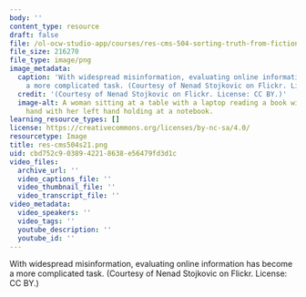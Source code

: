 ```yaml
---
body: ''
content_type: resource
draft: false
file: /ol-ocw-studio-app/courses/res-cms-504-sorting-truth-from-fiction-civic-online-reasoning-spring-2021/res-cms504s21.png
file_size: 216270
file_type: image/png
image_metadata:
  caption: 'With widespread misinformation, evaluating online information has become
    a more complicated task. (Courtesy of Nenad Stojkovic on Flickr. License: CC BY.)'
  credit: '(Courtesy of Nenad Stojkovic on Flickr. License: CC BY.)'
  image-alt: A woman sitting at a table with a laptop reading a book with her right
    hand with her left hand holding at a notebook.
learning_resource_types: []
license: https://creativecommons.org/licenses/by-nc-sa/4.0/
resourcetype: Image
title: res-cms504s21.png
uid: cbd752c9-0389-4221-8638-e56479fd3d1c
video_files:
  archive_url: ''
  video_captions_file: ''
  video_thumbnail_file: ''
  video_transcript_file: ''
video_metadata:
  video_speakers: ''
  video_tags: ''
  youtube_description: ''
  youtube_id: ''
---
```

With widespread misinformation, evaluating online information has become a more complicated task. (Courtesy of Nenad Stojkovic on Flickr. License: CC BY.)
